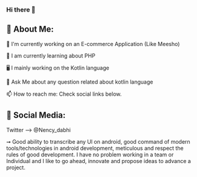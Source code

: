 ### Hi there 👋

💫 About Me:
----------------------------------------------------------------------------------------

🛒 I'm currently working on an E-commerce Application (Like Meesho)

👩 I am currently learning about PHP

🖥️ I mainly working on the Kotlin language

💬 Ask Me about any question related about kotlin language

📫 How to reach me: Check social links below.

💫 Social Media:
----------------------------------------------------------------------------------------

Twitter --> @Nency_dabhi


➞ Good ability to transcribe any Ul on android, good command of modern tools/technologies in android development, meticulous and respect the rules of good development. I have no problem working in a team or Individual and I like to go ahead, innovate and propose ideas to advance a project.
